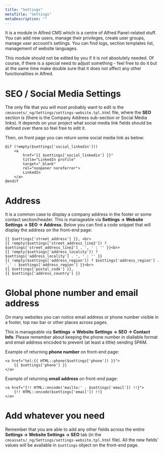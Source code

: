```yaml
---
title: "Settings"
metaTitle: "Settings"
metaDescription: ""
---
```


It is a module in Alfred CMS which is a centre of Alfred Panel-related stuff. You can add new users, manage their privileges, create user groups, manage user account’s settings. You can find logs, section templates list, management of website languages.

This module should not be edited by you if it is not absolutely needed. Of course, if there is a special need to adjust something - feel free to do it but at the same time make double sure that it does not affect any other functionalities in Alfred.

# SEO / Social Media Settings
The only file that you will most probably want to edit is the `cmsassets/_ng/Settings/settings-website.tpl.html` file, where the **SEO** section is (there is the Company Address sub-section or Social Media links). It depends on your project what social media link fields should be defined over there so feel free to edit it.

Then, on front page you can return some social media link as below:

```
@if (!empty($settings['social_linkedin']))
    <a
        href="{{ $settings['social_linkedin'] }}"
        title="LinkedIn profile"
        target="_blank"
        rel="noopener noreferrer">
        LinkedIn
    </a>
@endif
```

# Address
It is a common case to display a company address in the footer or some contact section/header. This is manageable via <b>Settings -> Website Settings -> SEO -> Address</b>. Below you can find a code snippet that will display the address on the front-end page:

```
{{ $settings['street_address'] }}, <br>
{{ !empty($settings['street_address_line2']) ? $settings['street_address_line2'] . ', ' : '' }}<br>
{{ !empty($settings['address_locality']) ? $settings['address_locality'] . ', ' : '' }}
{{ !empty($settings['address_region']) ? $settings['address_region'] . ',' : $settings['address_region'] }}<br>
{{ $settings['postal_code'] }},
{{ $settings['address_country'] }}
```

# Global phone number and email address
On many websites you can notice email address or phone number visible in a footer, top nav bar or other places across pages.

This is manageable via <b>Settings -> Website Settings -> SEO -> Contact Info</b>. Please remember about keeping the phone number in diallable format and email address encoded to prevent (at least a little) sending SPAM.

Example of returning <b>phone number</b> on front-end page:
```
<a href="tel:{{ HTML::phone($settings['phone']) }}">
    {{ $settings['phone'] }}
</a>
```

Example of returning <b>email address</b> on front-end page:
```
<a href="{!! HTML::encode('mailto:' . $settings['email']) !!}">
    {!! HTML::encode($settings['email']) !!}
</a>
```

# Add whatever you need
Remember that you are able to add any other fields across the entire <b>Settings -> Website Settings -> SEO</b> tab (in the `cmsassets/_ng/Settings/settings-website.tpl.html` file). All the new fields' values will be available in ```$settings``` object on the front-end page.